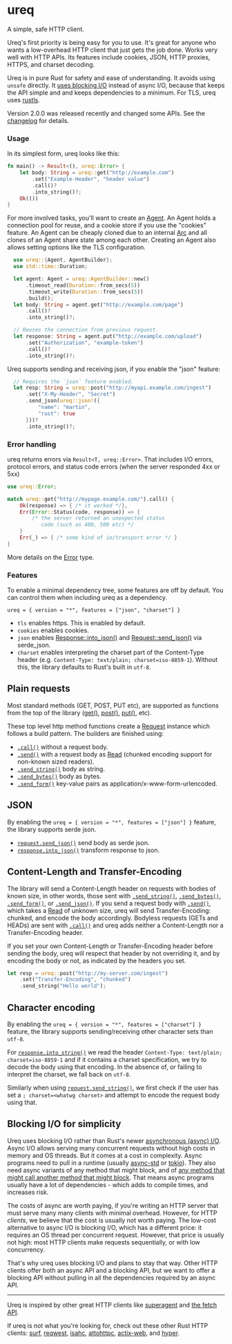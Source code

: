 [comment]: # (README.md is autogenerated from src/lib.rs by `cargo readme > README.md`)

# ureq

A simple, safe HTTP client.

Ureq's first priority is being easy for you to use. It's great for
anyone who wants a low-overhead HTTP client that just gets the job done. Works
very well with HTTP APIs. Its features include cookies, JSON, HTTP proxies,
HTTPS, and charset decoding.

Ureq is in pure Rust for safety and ease of understanding. It avoids using
`unsafe` directly. It [uses blocking I/O][blocking] instead of async I/O, because that keeps
the API simple and and keeps dependencies to a minimum. For TLS, ureq uses
[rustls].

Version 2.0.0 was released recently and changed some APIs. See the [changelog] for details.

[blocking]: #blocking-io-for-simplicity
[changelog]: https://github.com/algesten/ureq/blob/master/CHANGELOG.md


### Usage

In its simplest form, ureq looks like this:

```rust
fn main() -> Result<(), ureq::Error> {
    let body: String = ureq::get("http://example.com")
        .set("Example-Header", "header value")
        .call()?
        .into_string()?;
    Ok(())
}
```

For more involved tasks, you'll want to create an [Agent]. An Agent
holds a connection pool for reuse, and a cookie store if you use the
"cookies" feature. An Agent can be cheaply cloned due to an internal
[Arc](std::sync::Arc) and all clones of an Agent share state among each other. Creating
an Agent also allows setting options like the TLS configuration.

```rust
  use ureq::{Agent, AgentBuilder};
  use std::time::Duration;

  let agent: Agent = ureq::AgentBuilder::new()
      .timeout_read(Duration::from_secs(5))
      .timeout_write(Duration::from_secs(5))
      .build();
  let body: String = agent.get("http://example.com/page")
      .call()?
      .into_string()?;

  // Reuses the connection from previous request.
  let response: String = agent.put("http://example.com/upload")
      .set("Authorization", "example-token")
      .call()?
      .into_string()?;
```

Ureq supports sending and receiving json, if you enable the "json" feature:

```rust
  // Requires the `json` feature enabled.
  let resp: String = ureq::post("http://myapi.example.com/ingest")
      .set("X-My-Header", "Secret")
      .send_json(ureq::json!({
          "name": "martin",
          "rust": true
      }))?
      .into_string()?;
```

### Error handling

ureq returns errors via `Result<T, ureq::Error>`. That includes I/O errors,
protocol errors, and status code errors (when the server responded 4xx or
5xx)

```rust
use ureq::Error;

match ureq::get("http://mypage.example.com/").call() {
    Ok(response) => { /* it worked */},
    Err(Error::Status(code, response)) => {
        /* the server returned an unexpected status
           code (such as 400, 500 etc) */
    }
    Err(_) => { /* some kind of io/transport error */ }
}
```

More details on the [Error] type.

### Features

To enable a minimal dependency tree, some features are off by default.
You can control them when including ureq as a dependency.

`ureq = { version = "*", features = ["json", "charset"] }`

* `tls` enables https. This is enabled by default.
* `cookies` enables cookies.
* `json` enables [Response::into_json()] and [Request::send_json()] via serde_json.
* `charset` enables interpreting the charset part of the Content-Type header
   (e.g.  `Content-Type: text/plain; charset=iso-8859-1`). Without this, the
   library defaults to Rust's built in `utf-8`.

## Plain requests

Most standard methods (GET, POST, PUT etc), are supported as functions from the
top of the library ([get()], [post()], [put()], etc).

These top level http method functions create a [Request] instance
which follows a build pattern. The builders are finished using:

* [`.call()`][Request::call()] without a request body.
* [`.send()`][Request::send()] with a request body as [Read][std::io::Read] (chunked encoding support for non-known sized readers).
* [`.send_string()`][Request::send_string()] body as string.
* [`.send_bytes()`][Request::send_bytes()] body as bytes.
* [`.send_form()`][Request::send_form()] key-value pairs as application/x-www-form-urlencoded.

## JSON

By enabling the `ureq = { version = "*", features = ["json"] }` feature,
the library supports serde json.

* [`request.send_json()`][Request::send_json()] send body as serde json.
* [`response.into_json()`][Response::into_json()] transform response to json.

## Content-Length and Transfer-Encoding

The library will send a Content-Length header on requests with bodies of
known size, in other words, those sent with
[`.send_string()`][Request::send_string()],
[`.send_bytes()`][Request::send_bytes()],
[`.send_form()`][Request::send_form()], or
[`.send_json()`][Request::send_json()]. If you send a
request body with [`.send()`][Request::send()],
which takes a [Read][std::io::Read] of unknown size, ureq will send Transfer-Encoding:
chunked, and encode the body accordingly. Bodyless requests
(GETs and HEADs) are sent with [`.call()`][Request::call()]
and ureq adds neither a Content-Length nor a Transfer-Encoding header.

If you set your own Content-Length or Transfer-Encoding header before
sending the body, ureq will respect that header by not overriding it,
and by encoding the body or not, as indicated by the headers you set.

```rust
let resp = ureq::post("http://my-server.com/ingest")
    .set("Transfer-Encoding", "chunked")
    .send_string("Hello world");
```

## Character encoding

By enabling the `ureq = { version = "*", features = ["charset"] }` feature,
the library supports sending/receiving other character sets than `utf-8`.

For [`response.into_string()`][Response::into_string()] we read the
header `Content-Type: text/plain; charset=iso-8859-1` and if it contains a charset
specification, we try to decode the body using that encoding. In the absence of, or failing
to interpret the charset, we fall back on `utf-8`.

Similarly when using [`request.send_string()`][Request::send_string()],
we first check if the user has set a `; charset=<whatwg charset>` and attempt
to encode the request body using that.

## Blocking I/O for simplicity

Ureq uses blocking I/O rather than Rust's newer [asynchronous (async) I/O][async]. Async I/O
allows serving many concurrent requests without high costs in memory and OS threads. But
it comes at a cost in complexity. Async programs need to pull in a runtime (usually
[async-std] or [tokio]). They also need async variants of any method that might block, and of
[any method that might call another method that might block][what-color]. That means async
programs usually have a lot of dependencies - which adds to compile times, and increases
risk.

The costs of async are worth paying, if you're writing an HTTP server that must serve
many many clients with minimal overhead. However, for HTTP _clients_, we believe that the
cost is usually not worth paying. The low-cost alternative to async I/O is blocking I/O,
which has a different price: it requires an OS thread per concurrent request. However,
that price is usually not high: most HTTP clients make requests sequentially, or with
low concurrency.

That's why ureq uses blocking I/O and plans to stay that way. Other HTTP clients offer both
an async API and a blocking API, but we want to offer a blocking API without pulling in all
the dependencies required by an async API.

[async]: https://rust-lang.github.io/async-book/01_getting_started/02_why_async.html
[async-std]: https://github.com/async-rs/async-std#async-std
[tokio]: https://github.com/tokio-rs/tokio#tokio
[what-color]: https://journal.stuffwithstuff.com/2015/02/01/what-color-is-your-function/

------------------------------------------------------------------------------

Ureq is inspired by other great HTTP clients like
[superagent](http://visionmedia.github.io/superagent/) and
[the fetch API](https://developer.mozilla.org/en-US/docs/Web/API/Fetch_API).

If ureq is not what you're looking for, check out these other Rust HTTP clients:
[surf](https://crates.io/crates/surf), [reqwest](https://crates.io/crates/reqwest),
[isahc](https://crates.io/crates/isahc), [attohttpc](https://crates.io/crates/attohttpc),
[actix-web](https://crates.io/crates/actix-web), and [hyper](https://crates.io/crates/hyper).


[rustls]: https://docs.rs/rustls/
[std::sync::Arc]: https://doc.rust-lang.org/stable/alloc/sync/struct.Arc.html
[std::io::Read]: https://doc.rust-lang.org/stable/std/io/trait.Read.html
[Agent]: https://docs.rs/ureq/latest/ureq/struct.Agent.html
[get()]: https://docs.rs/ureq/latest/ureq/fn.get.html
[post()]: https://docs.rs/ureq/latest/ureq/fn.post.html
[put()]: https://docs.rs/ureq/latest/ureq/fn.put.html
[Request]: https://docs.rs/ureq/latest/ureq/struct.Request.html
[Error]: https://docs.rs/ureq/latest/ureq/enum.Error.html
[Request::call()]: https://docs.rs/ureq/latest/ureq/struct.Request.html#method.call
[Request::send()]: https://docs.rs/ureq/latest/ureq/struct.Request.html#method.send
[Request::send_bytes()]: https://docs.rs/ureq/latest/ureq/struct.Request.html#method.send_bytes
[Request::send_string()]: https://docs.rs/ureq/latest/ureq/struct.Request.html#method.send_string
[Request::send_json()]: https://docs.rs/ureq/latest/ureq/struct.Request.html#method.send_json
[Request::send_form()]: https://docs.rs/ureq/latest/ureq/struct.Request.html#method.send_form
[Response::into_json()]: https://docs.rs/ureq/latest/ureq/struct.Response.html#method.into_json
[Response::into_string()]: https://docs.rs/ureq/latest/ureq/struct.Response.html#method.into_string
